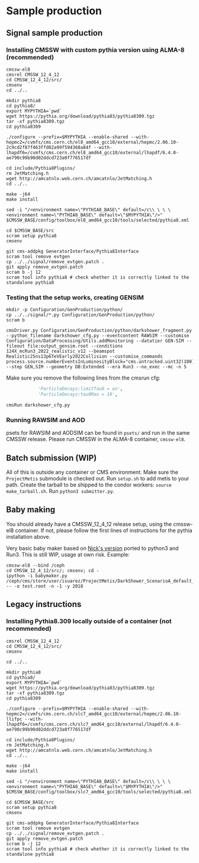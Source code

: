 # Sample production

## Signal sample production

### Installing CMSSW with custom pythia version using ALMA-8 (recommended)
``` shell
cmssw-el8
cmsrel CMSSW_12_4_12
cd CMSSW_12_4_12/src/
cmsenv
cd ../..

mkdir pythia8
cd pythia8/
export MYPYTHIA=`pwd`
wget https://pythia.org/download/pythia83/pythia8309.tgz
tar -xf pythia8309.tgz
cd pythia8309

./configure --prefix=$MYPYTHIA --enable-shared --with-hepmc2=/cvmfs/cms.cern.ch/el8_amd64_gcc10/external/hepmc/2.06.10-2c9cd2f87f463ffd02a99f594368a84f --with-lhapdf6=/cvmfs/cms.cern.ch/el8_amd64_gcc10/external/lhapdf/6.4.0-ae790c99b90d02ddcd723a0f776517df

cd include/Pythia8Plugins/
rm JetMatching.h
wget http://amcatnlo.web.cern.ch/amcatnlo/JetMatching.h
cd ../..

make -j64
make install

sed -i "/<environment name=\"PYTHIA8_BASE\" default=/c\\ \ \ \ <environment name=\"PYTHIA8_BASE\" default=\"$MYPYTHIA\"/>" $CMSSW_BASE/config/toolbox/el8_amd64_gcc10/tools/selected/pythia8.xml

cd $CMSSW_BASE/src
scram setup pythia8
cmsenv

git cms-addpkg GeneratorInterface/Pythia8Interface
scram tool remove evtgen
cp ../../signal/remove_evtgen.patch .
git apply remove_evtgen.patch
scram b -j 12
scram tool info pythia8 # check whether it is correctly linked to the standalone pythia8
```


### Testing that the setup works, creating GENSIM

``` shell
mkdir -p Configuration/GenProduction/python/
cp ../../signal/*.py Configuration/GenProduction/python/
scram b

cmsDriver.py Configuration/GenProduction/python/darkshower_fragment.py --python_filename darkshower_cfg.py --eventcontent RAWSIM --customise Configuration/DataProcessing/Utils.addMonitoring --datatier GEN-SIM --fileout file:output_gensim.root --conditions 124X_mcRun3_2022_realistic_v12 --beamspot Realistic25ns13p6TeVEarly2022Collision --customise_commands process.source.numberEventsInLuminosityBlock="cms.untracked.uint32(100)" --step GEN,SIM --geometry DB:Extended --era Run3 --no_exec --mc -n 5
```
Make sure you remove the following lines from the cmsrun cfg:

``` python
            'ParticleDecays:limitTau0 = on',
            'ParticleDecays:tau0Max = 10',
```

``` shell
cmsRun darkshower_cfg.py
```

### Running RAWSIM and AOD

psets for RAWSIM and AODSIM can be found in `psets/` and run in the same CMSSW release.
Please run CMSSW in the ALMA-8 container, `cmssw-el8`.


## Batch submission (WIP)

All of this is outside any container or CMS environment.
Make sure the `ProjectMetis` submodule is checked out.
Run `setup.sh` to add metis to your path.
Create the tarball to be shipped to the condor workers: `source make_tarball.sh`.
Run `python3 submitter.py`.


## Baby making
You should already have a CMSSW_12_4_12 release setup, using the cmssw-el8 container.
If not, please follow the first lines of instructions for the pythia installation above.

Very basic baby maker based on [Nick's version](https://github.com/aminnj/scouting/blob/master/batch/babymaker.py) ported to python3 and Run3.
This is still WIP, usage at own risk.
Example:
``` shell
cmssw-el8 --bind /ceph
cd CMSSW_12_4_12/src/; cmsenv; cd -
ipython -i babymaker.py /ceph/cms/store/user/isuarez/ProjectMetis/DarkShower_ScenarioA_default_Run3Summer22GS_v0p29_AODSIM_v0p29/output_82.root -- -o test.root -n -1 -y 2018
```


## Legacy instructions

### Installing Pythia8.309 locally outside of a container (not recommended)

``` shell
cmsrel CMSSW_12_4_12
cd CMSSW_12_4_12/src/
cmsenv

cd ../..

mkdir pythia8
cd pythia8/
export MYPYTHIA=`pwd`
wget https://pythia.org/download/pythia83/pythia8309.tgz
tar -xf pythia8309.tgz
cd pythia8309

./configure --prefix=$MYPYTHIA --enable-shared --with-hepmc2=/cvmfs/cms.cern.ch/slc7_amd64_gcc10/external/hepmc/2.06.10-llifpc --with-lhapdf6=/cvmfs/cms.cern.ch/slc7_amd64_gcc10/external/lhapdf/6.4.0-ae790c99b90d02ddcd723a0f776517df

cd include/Pythia8Plugins/
rm JetMatching.h
wget http://amcatnlo.web.cern.ch/amcatnlo/JetMatching.h
cd ../..

make -j64
make install

sed -i "/<environment name=\"PYTHIA8_BASE\" default=/c\\ \ \ \ <environment name=\"PYTHIA8_BASE\" default=\"$MYPYTHIA\"/>" $CMSSW_BASE/config/toolbox/slc7_amd64_gcc10/tools/selected/pythia8.xml

cd $CMSSW_BASE/src
scram setup pythia8
cmsenv

git cms-addpkg GeneratorInterface/Pythia8Interface
scram tool remove evtgen
cp ../../signal/remove_evtgen.patch .
git apply remove_evtgen.patch
scram b -j 12
scram tool info pythia8 # check whether it is correctly linked to the standalone pythia8
```

